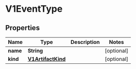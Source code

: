 

# V1EventType

## Properties

Name | Type | Description | Notes
------------ | ------------- | ------------- | -------------
**name** | **String** |  |  [optional]
**kind** | [**V1ArtifactKind**](V1ArtifactKind.md) |  |  [optional]



